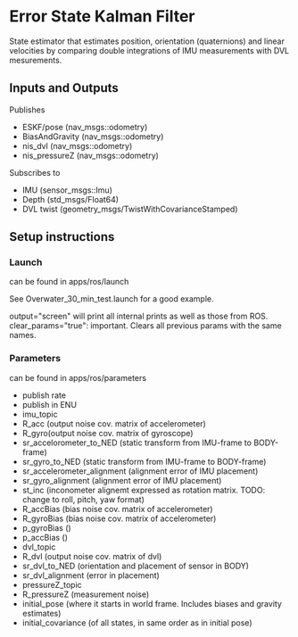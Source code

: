 # Error State Kalman Filter

State estimator that estimates position, orientation (quaternions) and linear velocities by comparing double integrations of IMU measurements with DVL mesurements. 

## Inputs and Outputs

Publishes

- ESKF/pose (nav_msgs::odometry)
- BiasAndGravity (nav_msgs::odometry)
- nis_dvl (nav_msgs::odometry)
- nis_pressureZ (nav_msgs::odometry)

Subscribes to 

- IMU (sensor_msgs::Imu)
- Depth (std_msgs/Float64)
- DVL twist (geometry_msgs/TwistWithCovarianceStamped)

## Setup instructions

### Launch

can be found in apps/ros/launch

See Overwater_30_min_test.launch for a good example.

output="screen" will print all internal prints as well as those from ROS.  
clear_params="true": important. Clears all previous params with the same names. 


### Parameters

can be found in apps/ros/parameters

- publish rate
- publish in ENU
- imu_topic
- R_acc (output noise cov. matrix of accelerometer)
- R_gyro(output noise cov. matrix of gyroscope)
- sr_accelorometer_to_NED (static transform from IMU-frame to BODY-frame)
- sr_gyro_to_NED (static transform from IMU-frame to BODY-frame)
- sr_accelerometer_alignment (alignment error of IMU placement)
- sr_gyro_alignment (alignment error of IMU placement)
- st_inc (inconometer alignemt expressed as rotation matrix. TODO: change to roll, pitch, yaw format)
- R_accBias (bias noise cov. matrix of accelerometer)
- R_gyroBias (bias noise cov. matrix of accelerometer)
- p_gyroBias ()
- p_accBias ()
- dvl_topic
- R_dvl (output noise cov. matrix of dvl)
- sr_dvl_to_NED (orientation and placement of sensor in BODY) 
- sr_dvl_alignment (error in placement)
- pressureZ_topic
- R_pressureZ (measurement noise)
- initial_pose (where it starts in world frame. Includes biases and gravity estimates)
- initial_covariance (of all states, in same order as in initial pose)
